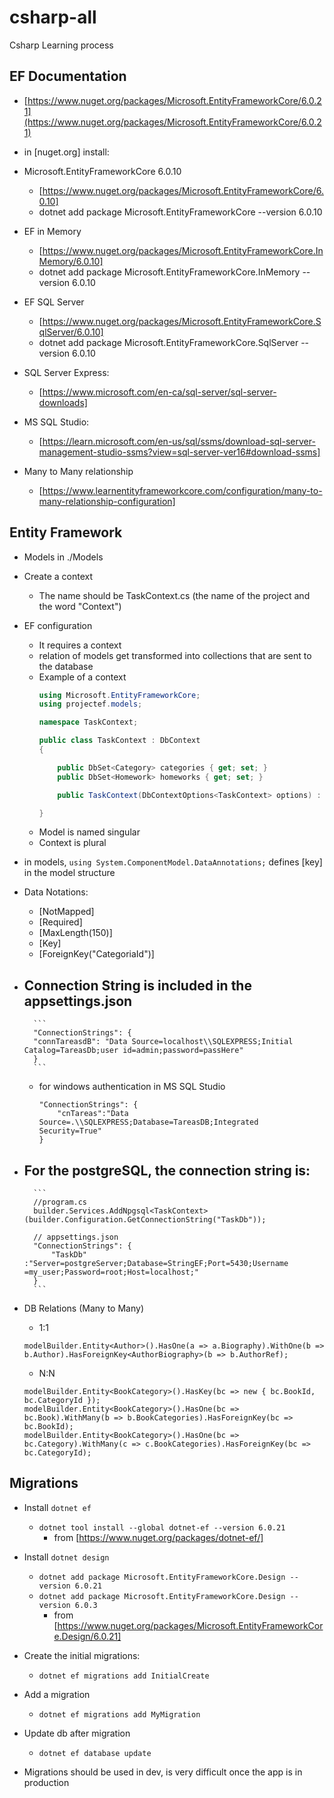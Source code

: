 # csharp-all
Csharp Learning process


## EF Documentation

- [https://www.nuget.org/packages/Microsoft.EntityFrameworkCore/6.0.21](https://www.nuget.org/packages/Microsoft.EntityFrameworkCore/6.0.21)

- in [nuget.org] install:
- Microsoft.EntityFrameworkCore 6.0.10
    - [https://www.nuget.org/packages/Microsoft.EntityFrameworkCore/6.0.10]
    - dotnet add package Microsoft.EntityFrameworkCore --version 6.0.10

- EF in Memory
    - [https://www.nuget.org/packages/Microsoft.EntityFrameworkCore.InMemory/6.0.10]
    - dotnet add package Microsoft.EntityFrameworkCore.InMemory --version 6.0.10

- EF SQL Server
    - [https://www.nuget.org/packages/Microsoft.EntityFrameworkCore.SqlServer/6.0.10]
    - dotnet add package Microsoft.EntityFrameworkCore.SqlServer --version 6.0.10

- SQL Server Express:
    - [https://www.microsoft.com/en-ca/sql-server/sql-server-downloads]

- MS SQL Studio:
    - [https://learn.microsoft.com/en-us/sql/ssms/download-sql-server-management-studio-ssms?view=sql-server-ver16#download-ssms]

- Many to Many relationship 
    - [https://www.learnentityframeworkcore.com/configuration/many-to-many-relationship-configuration]


## Entity Framework

- Models in ./Models
- Create a context
    - The name should be TaskContext.cs (the name of the project and the word "Context")

- EF configuration
    - It requires a context
    - relation of models get transformed into collections that are sent to the database
    - Example of a context
        ```cs
        using Microsoft.EntityFrameworkCore;
        using projectef.models;

        namespace TaskContext;

        public class TaskContext : DbContext
        {

            public DbSet<Category> categories { get; set; }
            public DbSet<Homework> homeworks { get; set; }

            public TaskContext(DbContextOptions<TaskContext> options) : base(options) { }

        }
        ```
    - Model is named singular
    - Context is plural

- in models, `using System.ComponentModel.DataAnnotations;` defines [key] in the model structure
- Data Notations:
    - [NotMapped]
    - [Required]
    - [MaxLength(150)]
    - [Key]
    - [ForeignKey("CategoriaId")]

- Connection String is included in the appsettings.json
    - 
        ```
        "ConnectionStrings": {
        "connTareasdB": "Data Source=localhost\\SQLEXPRESS;Initial Catalog=TareasDb;user id=admin;password=passHere"
        }
        ```
    - for windows authentication in MS SQL Studio
        ```
        "ConnectionStrings": {
            "cnTareas":"Data Source=.\\SQLEXPRESS;Database=TareasDB;Integrated Security=True"
        }
        ```

- For the postgreSQL, the connection string is:
    - 
        ```
        //program.cs
        builder.Services.AddNpgsql<TaskContext>(builder.Configuration.GetConnectionString("TaskDb"));

        // appsettings.json
        "ConnectionStrings": {
            "TaskDb" :"Server=postgreServer;Database=StringEF;Port=5430;Username =my_user;Password=root;Host=localhost;"
        }
        ```

- DB Relations (Many to Many)
    - 1:1
    ```
    modelBuilder.Entity<Author>().HasOne(a => a.Biography).WithOne(b => b.Author).HasForeignKey<AuthorBiography>(b => b.AuthorRef);
    ```
    - N:N
    ```
    modelBuilder.Entity<BookCategory>().HasKey(bc => new { bc.BookId, bc.CategoryId });
    modelBuilder.Entity<BookCategory>().HasOne(bc => bc.Book).WithMany(b => b.BookCategories).HasForeignKey(bc => bc.BookId);
    modelBuilder.Entity<BookCategory>().HasOne(bc => bc.Category).WithMany(c => c.BookCategories).HasForeignKey(bc => bc.CategoryId);
    ```


## Migrations

- Install `dotnet ef`
    - `dotnet tool install --global dotnet-ef --version 6.0.21`
        - from [https://www.nuget.org/packages/dotnet-ef/]

- Install `dotnet design`
    - `dotnet add package Microsoft.EntityFrameworkCore.Design --version 6.0.21`
    - `dotnet add package Microsoft.EntityFrameworkCore.Design --version 6.0.3`
        - from [https://www.nuget.org/packages/Microsoft.EntityFrameworkCore.Design/6.0.21]

- Create the initial migrations:
    - `dotnet ef migrations add InitialCreate`
- Add a migration
    - `dotnet ef migrations add MyMigration`
- Update db after migration
    - `dotnet ef database update`

- Migrations should be used in dev, is very difficult once the app is in production











